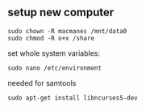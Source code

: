 setup new computer
--

	sudo chown -R macmanes /mnt/data0
	sudo chmod -R o+x /share
	
set whole system variables:

	sudo nano /etc/environment
	
needed for samtools
	
	sudo apt-get install libncurses5-dev
